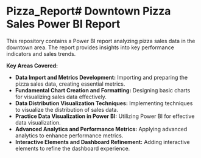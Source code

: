 # Pizza_Report# Downtown Pizza Sales Power BI Report

This repository contains a Power BI report analyzing pizza sales data in the downtown area. The report provides insights into key performance indicators and sales trends.

**Key Areas Covered:**

*   **Data Import and Metrics Development:** Importing and preparing the pizza sales data, creating essential metrics.
*   **Fundamental Chart Creation and Formatting:** Designing basic charts for visualizing sales data effectively.
*   **Data Distribution Visualization Techniques:** Implementing techniques to visualize the distribution of sales data.
*   **Practice Data Visualization in Power BI:** Utilizing Power BI for effective data visualization.
*   **Advanced Analytics and Performance Metrics:** Applying advanced analytics to enhance performance metrics.
*   **Interactive Elements and Dashboard Refinement:** Adding interactive elements to refine the dashboard experience.

